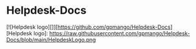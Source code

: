 # Helpdesk-Docs
[![Helpdesk logo][]][https://github.com/gpmango/Helpdesk-Docs]
[Helpdesk logo]: https://raw.githubusercontent.com/gpmango/Helpdesk-Docs/blob/main/HelpdeskLogo.png
